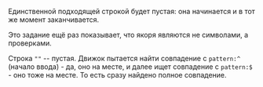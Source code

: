 Единственной подходящей строкой будет пустая: она начинается и в тот же момент заканчивается.

Это задание ещё раз показывает, что якоря являются не символами, а проверками.

Строка `""` -- пустая. Движок пытается найти совпадение с `pattern:^` (начало ввода) - да, оно на месте, и далее ищет совпадение с `pattern:$` - оно тоже на месте. То есть сразу найдено полное совпадение.
